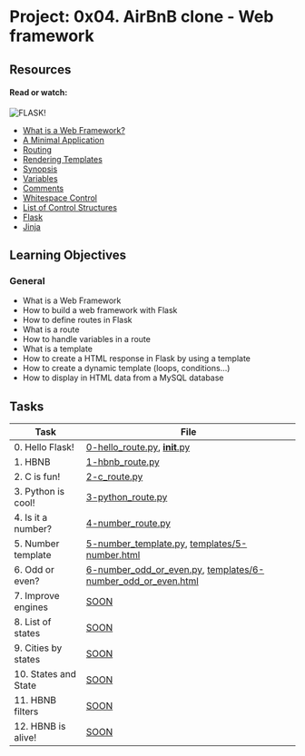 # Project: 0x04. AirBnB clone - Web framework

## Resources

#### Read or watch:
![FLASK!](https://s3.amazonaws.com/intranet-projects-files/concepts/74/hbnb_step3.png)
* [What is a Web Framework?](https://intranet.alxswe.com/rltoken/64SQpOGx46Ljp0zFJchESg)
* [A Minimal Application](https://intranet.alxswe.com/rltoken/NopQlHIr9J_9OPX9XRgfvw)
* [Routing](https://intranet.alxswe.com/rltoken/cQiIhbSdIcg1Ao1MICseBg)
* [Rendering Templates](https://intranet.alxswe.com/rltoken/DBM65T59nySd0ZRlZZ0CXw)
* [Synopsis](https://intranet.alxswe.com/rltoken/5Y_A7XB9Qo1JeZgiSUq0yQ)
* [Variables](https://intranet.alxswe.com/rltoken/ITzobwYP1Lc4KqEUUcYCGw)
* [Comments](https://intranet.alxswe.com/rltoken/ykUFuQSE9KD1M7WGY-4v4w)
* [Whitespace Control](https://intranet.alxswe.com/rltoken/NMLZom50ZVOxQlgYW3rnuQ)
* [List of Control Structures](https://intranet.alxswe.com/rltoken/5AGhzIt0zSpPJh9SFysdMQ)
* [Flask](https://intranet.alxswe.com/rltoken/VJs151_hsE9g7Cw-Pz5bVg)
* [Jinja](https://intranet.alxswe.com/rltoken/2y_hunzGCCvSot06EW67UQ)
## Learning Objectives

### General

* What is a Web Framework
* How to build a web framework with Flask
* How to define routes in Flask
* What is a route
* How to handle variables in a route
* What is a template
* How to create a HTML response in Flask by using a template
* How to create a dynamic template (loops, conditions…)
* How to display in HTML data from a MySQL database
## Tasks

| Task | File |
| ---- | ---- |
| 0. Hello Flask! | [0-hello_route.py](./0-hello_route.py), [__init__.py](./__init__.py) |
| 1. HBNB | [1-hbnb_route.py](./1-hbnb_route.py) |
| 2. C is fun! | [2-c_route.py](./2-c_route.py) |
| 3. Python is cool! | [3-python_route.py](./3-python_route.py) |
| 4. Is it a number? | [4-number_route.py](./4-number_route.py) |
| 5. Number template | [5-number_template.py](./5-number_template.py), [templates/5-number.html](./templates/5-number.html) |
| 6. Odd or even? | [6-number_odd_or_even.py](./6-number_odd_or_even.py), [templates/6-number_odd_or_even.html](./templates/6-number_odd_or_even.html) |
| 7. Improve engines | [SOON](./) |
| 8. List of states | [SOON](./) |
| 9. Cities by states | [SOON](./) |
| 10. States and State | [SOON](./) |
| 11. HBNB filters | [SOON](./) |
| 12. HBNB is alive! | [SOON](./) |
